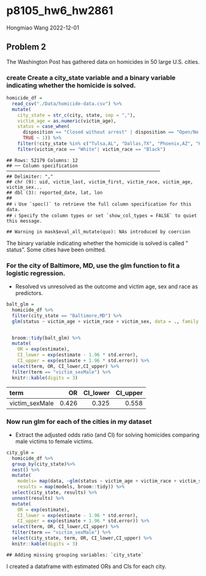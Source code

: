 p8105_hw6_hw2861
================
Hongmiao Wang
2022-12-01

## Problem 2

The Washington Post has gathered data on homicides in 50 large U.S.
cities.

### create Create a city_state variable and a binary variable indicating whether the homicide is solved.

``` r
homicide_df = 
  read_csv("./Data/homicide-data.csv") %>% 
  mutate(
    city_state = str_c(city, state, sep = ","),
    victim_age = as.numeric(victim_age),
    status = case_when(
      disposition == "Closed without arrest" | disposition == "Open/No arrest"   ~ 0,
      TRUE ~ 1)) %>% 
    filter(!city_state %in% c("Tulsa,AL", "Dallas,TX", "Phoenix,AZ", "Kansas City,MO"))%>% 
    filter(victim_race == "White"| victim_race == "Black")
```

    ## Rows: 52179 Columns: 12
    ## ── Column specification ────────────────────────────────────────────────────────
    ## Delimiter: ","
    ## chr (9): uid, victim_last, victim_first, victim_race, victim_age, victim_sex...
    ## dbl (3): reported_date, lat, lon
    ## 
    ## ℹ Use `spec()` to retrieve the full column specification for this data.
    ## ℹ Specify the column types or set `show_col_types = FALSE` to quiet this message.

    ## Warning in mask$eval_all_mutate(quo): NAs introduced by coercion

The binary variable indicating whether the homicide is solved is called
” status”. Some cities have been omitted.

### For the city of Baltimore, MD, use the glm function to fit a logistic regression.

-   Resolved vs unresolved as the outcome and victim age, sex and race
    as predictors.

``` r
balt_glm = 
  homicide_df %>% 
  filter(city_state == "Baltimore,MD") %>% 
  glm(status ~ victim_age + victim_race + victim_sex, data = ., family = binomial())  


  broom::tidy(balt_glm) %>% 
  mutate(
    OR = exp(estimate),
    CI_lower = exp(estimate - 1.96 * std.error),
    CI_upper = exp(estimate + 1.96 * std.error)) %>% 
  select(term, OR, CI_lower,CI_upper) %>% 
  filter(term == "victim_sexMale") %>% 
  knitr::kable(digits = 3)
```

| term           |    OR | CI_lower | CI_upper |
|:---------------|------:|---------:|---------:|
| victim_sexMale | 0.426 |    0.325 |    0.558 |

### Now run glm for each of the cities in my dataset

-   Extract the adjusted odds ratio (and CI) for solving homicides
    comparing male victims to female victims.

``` r
city_glm = 
  homicide_df %>% 
  group_by(city_state)%>% 
  nest() %>% 
  mutate(
    models= map(data, ~glm(status ~ victim_age + victim_race + victim_sex, data = .x)),
    results = map(models, broom::tidy)) %>% 
  select(city_state, results) %>% 
  unnest(results) %>% 
  mutate(
    OR = exp(estimate),
    CI_lower = exp(estimate - 1.96 * std.error),
    CI_upper = exp(estimate + 1.96 * std.error)) %>% 
  select(term, OR, CI_lower,CI_upper) %>% 
  filter(term == "victim_sexMale") %>% 
  select(city_state, term, OR, CI_lower,CI_upper) %>% 
  knitr::kable(digits = 3)
```

    ## Adding missing grouping variables: `city_state`

I created a dataframe with estimated ORs and CIs for each city.

